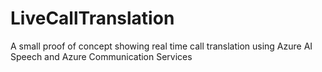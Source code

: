 # LiveCallTranslation
A small proof of concept showing real time call translation using Azure AI Speech and Azure Communication Services
